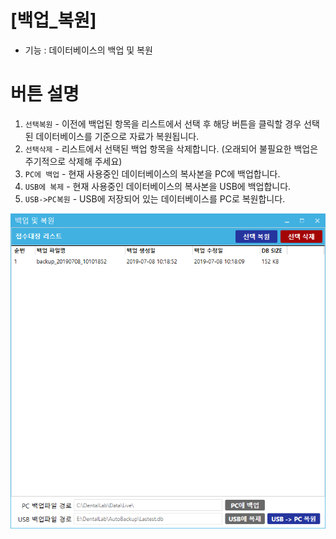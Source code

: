 # [백업_복원]
* 기능 : 데이터베이스의 백업 및 복원

# 버튼 설명
1. `선택복원` - 이전에 백업된 항목을 리스트에서 선택 후 해당 버튼을 클릭할 경우 선택된 데이터베이스를 기준으로 자료가 복원됩니다.
2. `선택삭제` - 리스트에서 선택된 백업 항목을 삭제합니다. (오래되어 불필요한 백업은 주기적으로 삭제해 주세요)
3. `PC에 백업` - 현재 사용중인 데이터베이스의 복사본을 PC에 백업합니다.
4. `USB에 복제` - 현재 사용중인 데이터베이스의 복사본을 USB에 백업합니다.
5. `USB->PC복원` - USB에 저장되어 있는 데이터베이스를 PC로 복원합니다. 


![백업복원](img/백업복원.png)